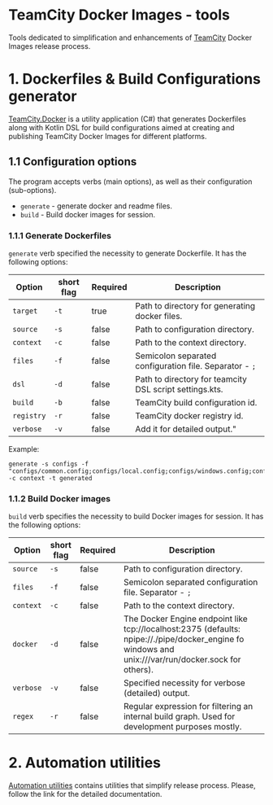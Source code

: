 # TeamCity Docker Images - tools
Tools dedicated to simplification and enhancements of [TeamCity](https://www.jetbrains.com/teamcity/) Docker Images release process.

# 1. Dockerfiles & Build Configurations generator
[TeamCity.Docker](TeamCity.Docker) is a utility application (C#) that generates Dockerfiles along with Kotlin DSL for build 
configurations aimed at creating and publishing TeamCity Docker Images for different platforms.

## 1.1 Configuration options
The program accepts verbs (main options), as well as their configuration (sub-options).

- `generate` - generate docker and readme files.
- `build` - Build docker images for session.

### 1.1.1 Generate Dockerfiles
`generate` verb specified the necessity to generate Dockerfile. It has the following options:

| Option     | short flag | Required | Description                                             |
|------------|------------|----------|---------------------------------------------------------|
| `target`   | `-t`       | true     | Path to directory for generating docker files.          |
| `source`   | `-s`       | false    | Path to configuration directory.                        |
| `context`  | `-c`       | false    | Path to the context directory.                          |
| `files`    | `-f`       | false    | Semicolon separated configuration file. Separator - `;` |
| `dsl`      | `-d`       | false    | Path to directory for teamcity DSL script settings.kts. |
| `build`    | `-b`       | false    | TeamCity build configuration id.                        |
| `registry` | `-r`       | false    | TeamCity docker registry id.                            |
| `verbose`  | `-v`       | false    | Add it for detailed output."                            |
 
Example:
```
generate -s configs -f "configs/common.config;configs/local.config;configs/windows.config;configs/linux.config;configs/linuxARM.config" -c context -t generated
``` 

### 1.1.2 Build Docker images
`build` verb specifies the necessity to build Docker images for session. It has the following options:

| Option    | short flag | Required | Description                                                                                                                                          |
|-----------|------------|----------|------------------------------------------------------------------------------------------------------------------------------------------------------|
| `source`  | `-s`       | false    | Path to configuration directory.                                                                                                                     |
| `files`   | `-f`       | false    | Semicolon separated configuration file. Separator - `;`                                                                                              |
| `context` | `-c`       | false    | Path to the context directory.                                                                                                                       |
| `docker`  | `-d`       | false    | The Docker Engine endpoint like tcp://localhost:2375 (defaults: npipe://./pipe/docker_engine fo windows and unix:///var/run/docker.sock for others). |
| `verbose` | `-v`       | false    | Specified necessity for verbose (detailed) output.                                                                                                   |
| `regex`   | `-r`       | false    | Regular expression for filtering an internal build graph. Used for development purposes mostly.                                                      |

# 2. Automation utilities
[Automation utilities](automation/framework) contains utilities that simplify release process. Please, follow the link for the detailed documentation.
